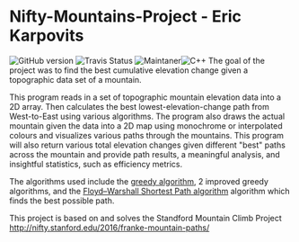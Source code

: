 # Nifty-Mountains-Project - Eric Karpovits

![GitHub version](https://img.shields.io/badge/version-2.1-brightgreen) ![Travis Status](https://img.shields.io/badge/build-passed-yellow)
![Maintaner](https://img.shields.io/badge/developer-EricKarpovits-blue)![C++](https://img.shields.io/badge/Made%20with-C++-1f425f.svg)
The goal of the project was to find the best cumulative elevation change given a topographic data set of a mountain. 

This program reads in a set of topographic mountain elevation data into a 2D array. Then calculates the best lowest-elevation-change path from West-to-East using various algorithms. The program also draws the actual mountain given the data into a 2D map using monochrome or interpolated colours and visualizes various paths through the mountains. This program will also return various total elevation changes given different "best" paths across the mountain and provide path results, a meaningful analysis, and insightful statistics, such as efficiency metrics.

The algorithms used include the [greedy algorithm](https://en.wikipedia.org/wiki/Greedy_algorithm), 2 improved greedy algorithms, and the [Floyd–Warshall Shortest Path algorithm](https://en.wikipedia.org/wiki/Floyd%E2%80%93Warshall_algorithm) algorithm which finds the best possible path.

This project is based on and solves the Standford Mountain Climb Project http://nifty.stanford.edu/2016/franke-mountain-paths/
